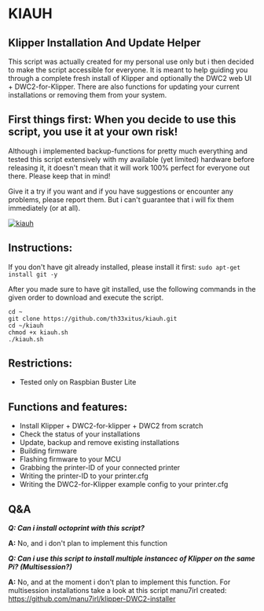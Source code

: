# KIAUH

## Klipper Installation And Update Helper

This script was actually created for my personal use only but i then decided to make the script accessible for everyone.
It is meant to help guiding you through a complete fresh install of Klipper and optionally the DWC2 web UI + DWC2-for-Klipper.
There are also functions for updating your current installations or removing them from your system.

## First things first: When you decide to use this script, you use it at your own risk!

Although i implemented backup-functions for pretty much everything and tested this script extensively with my available (yet limited) hardware before releasing it, it doesn't mean that it will work 100% perfect for everyone out there. Please keep that in mind!

Give it a try if you want and if you have suggestions or encounter any problems, please report them. But i can't guarantee that i will fix them immediately (or at all).

[![kiauh](https://abload.de/img/putty_20-05-22_18-49-1nkaa.png)](https://abload.de/image.php?img=putty_20-05-22_18-49-1nkaa.png)

## Instructions:
If you don't have git already installed, please install it first:
`sudo apt-get install git -y`

After you made sure to have git installed, use the following commands in the given order to download and execute the script.
```
cd ~
git clone https://github.com/th33xitus/kiauh.git
cd ~/kiauh
chmod +x kiauh.sh
./kiauh.sh
```

## Restrictions:
* Tested only on Raspbian Buster Lite

## Functions and features:
* Install Klipper + DWC2-for-klipper + DWC2 from scratch
* Check the status of your installations
* Update, backup and remove existing installations
* Building firmware
* Flashing firmware to your MCU
* Grabbing the printer-ID of your connected printer
* Writing the printer-ID to your printer.cfg
* Writing the DWC2-for-Klipper example config to your printer.cfg



## Q&A

__*Q: Can i install octoprint with this script?*__

**A:** No, and i don't plan to implement this function


__*Q: Can i use this script to install multiple instancec of Klipper on the same Pi? (Multisession?)*__

 **A:** No, and at the moment i don't plan to implement this function. For multisession installations take a look at this script manu7irl created: https://github.com/manu7irl/klipper-DWC2-installer
 
